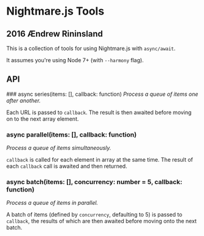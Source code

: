 # Nightmare.js Tools
## 2016 Ændrew Rininsland

This is a collection of tools for using Nightmare.js with `async/await`.

It assumes you're using Node 7+ (with `--harmony` flag).

## API

### async series(items: []<string>, callback: function)
  _Process a queue of items one after another._

  Each URL is passed to `callback`. The result is then awaited before
  moving on to the next array element.

### async parallel(items: []<string>, callback: function)
  _Process a queue of items simultaneously._

  `callback` is called for each element in array at the same time. The result of each `callback`
  call is awaited and then returned.

### async batch(items: []<string>, concurrency: number = 5, callback: function)
  _Process a queue of items in parallel._

  A batch of items (defined by `concurrency`, defaulting to 5) is passed to `callback`, the
  results of which are then awaited before moving onto the next batch.
